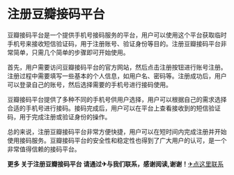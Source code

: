 # 注册豆瓣接码平台

豆瓣接码平台是一个提供手机号接码服务的平台，用户可以使用这个平台获取临时手机号来接收短信验证码，用于注册账号、验证身份等目的。注册豆瓣接码平台非常简单，只需几个简单的步骤即可开始使用。

首先，用户需要访问豆瓣接码平台的官方网站，然后点击注册按钮进行账号注册。注册过程中需要填写一些基本的个人信息，如用户名、密码等。注册成功后，用户可以登录自己的账号，然后选择需要的手机号进行接码使用。

豆瓣接码平台提供了多种不同的手机号供用户选择，用户可以根据自己的需求选择合适的手机号进行接码。接码完成后，用户可以在平台上查看接收到的短信验证码，用于完成注册或验证身份的操作。

总的来说，注册豆瓣接码平台非常方便快捷，用户可以在短时间内完成注册并开始使用接码服务。豆瓣接码平台的安全性和稳定性也得到了广大用户的认可，是一个非常值得信赖的接码平台。

**更多 关于注册豆瓣接码平台 请通过✈与我们联系，感谢阅读,谢谢！**[✈点这里联系](https://c.k02.cc)